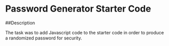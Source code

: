 # Password Generator Starter Code

##Description

The task was to add Javascript code to the starter code in order to produce a randomized password for security.